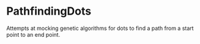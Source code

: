 # PathfindingDots
Attempts at mocking genetic algorithms for dots to find a path from a start point to an end point.
